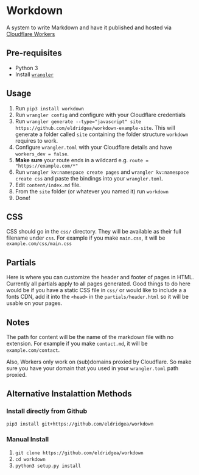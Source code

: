 # Workdown

A system to write Markdown and have it published and hosted via [Cloudflare Workers](https://workers.cloudflare.com/)

## Pre-requisites
* Python 3
* Install [`wrangler`](https://github.com/cloudflare/wrangler)

## Usage
1. Run `pip3 install workdown`
2. Run `wrangler config` and configure with your Cloudflare credentials
3. Run `wrangler generate --type="javascript" site https://github.com/eldridgea/workdown-example-site`. This will generate a folder called `site` containing the folder structure `workdown` requires to work.
4. Configure `wrangler.toml` with your Cloudflare details and have `workers_dev = false`. 
5. **Make sure** your route ends in a wildcard e.g. `route = "https://example.com/*"` 
6. Run `wrangler kv:namespace create pages` and `wrangler kv:namespace create css` and paste the bindings into your `wrangler.toml`.
7. Edit `content/index.md` file.
8. From the `site` folder (or whatever you named it) run `workdown`
9. Done!

## CSS
CSS should go in the `css/` directory. They will be available as their full filename under `css`. For example if you make `main.css`, it will be `example.com/css/main.css`

## Partials
Here is where you can customize the header and footer of pages in HTML. Currently all partials apply to all pages generated. Good things to do here would be if you have a static CSS file in `css/` or would like to include a a fonts CDN, add it into the `<head>` in the `partials/header.html` so it will be usable on your pages. 

## Notes
The path for content will be the name of the markdown file with no extension. For example if you make `contact.md`, it will be `example.com/contact`.

Also, Workers only work on (sub)domains proxied by Cloudflare. So make sure you have your domain that you used in your `wrangler.toml` path proxied.

## Alternative Instalattion Methods

### Install directly from Github
`pip3 install git+https://github.com/eldridgea/workdown`

### Manual Install
1. `git clone https://github.com/eldridgea/workdown`
2. `cd workdown`
3. `python3 setup.py install`

